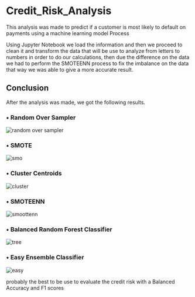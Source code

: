 # Credit_Risk_Analysis


This analysis was made to predict if a customer is most likely to default on payments using a machine learning model 
Process


Using Jupyter Notebook we load the information and then we proceed to clean it and transform the data that will be use to analyze from letters to numbers in order to do our calculations, then due the difference on the data we had to perform the SMOTEENN process to fix the imbalance on the data that way we was able to give a more accurate result.


## Conclusion

After the analysis was made, we got the following results. 

### •	Random Over Sampler

![random over sampler](https://user-images.githubusercontent.com/114957364/221332705-0383970c-bfc2-4238-b112-08f38586309d.png)

### •	SMOTE

![smo](https://user-images.githubusercontent.com/114957364/221332752-fbcc640e-63e8-4120-b2cf-2a07f3751fbd.png)


### •	Cluster Centroids

![cluster](https://user-images.githubusercontent.com/114957364/221332811-11fe2601-a63f-49e8-bb3d-2bd187daf4e0.png)


### •	SMOTEENN 

![smoottenn](https://user-images.githubusercontent.com/114957364/221332849-24397679-3567-4551-a609-902b3ac3f9bd.png)


### •	Balanced Random Forest Classifier

![tree](https://user-images.githubusercontent.com/114957364/221333016-ba547018-a989-4b9d-8bd4-96337310a528.png)


### •	Easy Ensemble Classifier

![easy](https://user-images.githubusercontent.com/114957364/221333078-658695ea-b73d-477f-97a0-6b08c995f1e0.png)



probably the best to be use to evaluate the credit risk with a Balanced Accuracy and F1 scores
